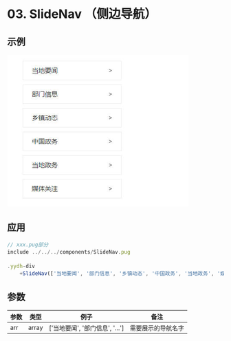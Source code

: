 # 03. SlideNav （侧边导航）
## 示例
![示例](../images/nav.jpg) 

## 应用
```javascript
// xxx.pug部分
include ../../../components/SlideNav.pug

.yydh-div
    +SlideNav(['当地要闻', '部门信息', '乡镇动态', '中国政务', '当地政务', '媒体关注'])
```

## 参数
| 参数 | 类型 | 例子 |备注 |
|-----|-----|------|------|
| arr | array   | ['当地要闻', '部门信息', '...'] | 需要展示的导航名字 |